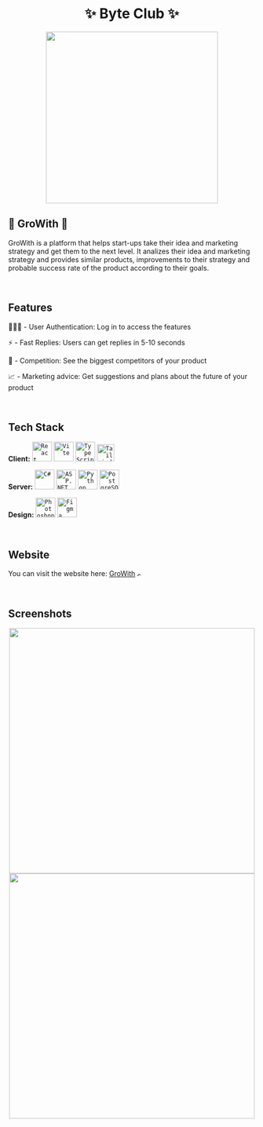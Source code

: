 <h1 align="center">✨ Byte Club ✨</h1>

<p align="center">
  <img src="https://media.discordapp.net/attachments/919709363621466143/1223898755439267881/Growith-removebg-preview.png?ex=661b878a&is=6609128a&hm=b856b587fd94834645a7a886cf459d2535fe7081e1ade5db271c16607f11e7ff&=&format=webp&quality=lossless" width="350">
</p>

## 🚨 GroWith 🚨
GroWith is a platform that helps start-ups take their idea and marketing strategy and get them to the next level.
It analizes their idea and marketing strategy and provides similar products, improvements to their strategy
and probable success rate of the product according to their goals.

<br>

## Features

🧑🏽‍💻 - User Authentication: Log in to access the features

⚡ - Fast Replies: Users can get replies in 5-10 seconds

💸 - Competition: See the biggest competitors of your product

📈 - Marketing advice: Get suggestions and plans about the future of your product

<br>

## Tech Stack

**Client:**
<code><img height="40" src="https://upload.wikimedia.org/wikipedia/commons/thumb/3/30/React_Logo_SVG.svg/1200px-React_Logo_SVG.svg.png" alt="React"></code>
<code><img height="40" src="https://vitejs.dev/logo-with-shadow.png" alt="Vite"></code>
<code><img height="40" src="https://upload.wikimedia.org/wikipedia/commons/thumb/4/4c/Typescript_logo_2020.svg/1200px-Typescript_logo_2020.svg.png" alt="TypeScript"></code>
<code><img height="35" src="https://static-00.iconduck.com/assets.00/tailwind-css-icon-1024x615-fdeis5r1.png" alt="Tailwind"></code>

**Server:** 
<code><img height="40" src="https://seeklogo.com/images/C/c-sharp-c-logo-02F17714BA-seeklogo.com.png" alt="C#"></code>
<code><img height="40" src="https://upload.wikimedia.org/wikipedia/commons/thumb/e/ee/.NET_Core_Logo.svg/1024px-.NET_Core_Logo.svg.png" alt="ASP.NET"></code>
<code><img height="40" src="https://upload.wikimedia.org/wikipedia/commons/thumb/c/c3/Python-logo-notext.svg/800px-Python-logo-notext.svg.png" alt="Python"></code>
<code><img height="40" src="https://upload.wikimedia.org/wikipedia/commons/thumb/2/29/Postgresql_elephant.svg/800px-Postgresql_elephant.svg.png" alt="PostgreSQL"></code>

**Design:** 
<code><img height="40" src="https://i.pinimg.com/originals/9c/ea/ba/9ceaba69b7a9f89158ff953107978f3e.png" alt="Photoshop"></code>
<code><img height="40" src="https://cdn.sanity.io/images/599r6htc/localized/46a76c802176eb17b04e12108de7e7e0f3736dc6-1024x1024.png?w=804&h=804&q=75&fit=max&auto=format" alt="Figma"></code>

<br>

## Website
You can visit the website here: <a href="https://gotaxi.azurewebsites.net/">GroWith</a> <img height="10" src="https://via.placeholder.com/10/FF6EC7?text=+" alt="color">

<br>

## Screenshots

<p align="center" display="flex">
  <img src="https://cdn.discordapp.com/attachments/919709363621466143/1223905893729697882/smartmockups_luf7e1zr-removebg-preview.png?ex=661b8e30&is=66091930&hm=b5b68e2b24a816ffc81afbfb59063fdb449f08e1943ddc07d1f4307a0d39ec81&" width="500">
  <img src="https://cdn.discordapp.com/attachments/919709363621466143/1223905893981224971/smartmockups_luf74fam-removebg-preview.png?ex=661b8e30&is=66091930&hm=0fda3b129204bc0c0af1a04e096fb9a848c6c0c1c1aff06f45e1de3aee0aa742&" width="500">
</p>
